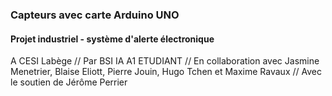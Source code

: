 ### Capteurs avec carte Arduino UNO
#### Projet industriel - système d'alerte électronique

A CESI Labège //
Par BSI IA A1 ETUDIANT //
En collaboration avec Jasmine Menetrier, Blaise Eliott, Pierre Jouin, Hugo Tchen et Maxime Ravaux //
Avec le soutien de Jérôme Perrier